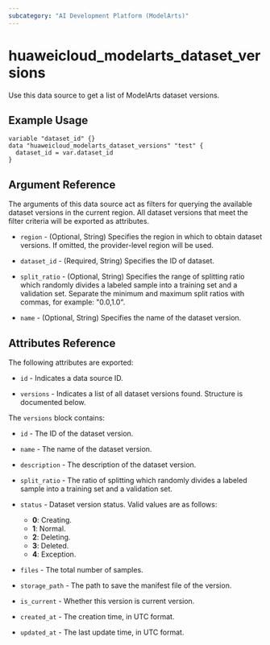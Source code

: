 ```yaml
---
subcategory: "AI Development Platform (ModelArts)"
---
```


# huaweicloud_modelarts_dataset_versions

Use this data source to get a list of ModelArts dataset versions.

## Example Usage

```hcl
variable "dataset_id" {}
data "huaweicloud_modelarts_dataset_versions" "test" {
  dataset_id = var.dataset_id
}
```

## Argument Reference

The arguments of this data source act as filters for querying the available dataset versions in the current region.
All dataset versions that meet the filter criteria will be exported as attributes.

* `region` - (Optional, String) Specifies the region in which to obtain dataset versions. If omitted, the
provider-level region will be used.

* `dataset_id` - (Required, String) Specifies the ID of dataset.

* `split_ratio` - (Optional, String) Specifies the range of splitting ratio which randomly divides a labeled sample
into a training set and a validation set. Separate the minimum and maximum split ratios with commas,
for example: "0.0,1.0".

* `name` - (Optional, String) Specifies the name of the dataset version.

## Attributes Reference

The following attributes are exported:

* `id` - Indicates a data source ID.

* `versions` - Indicates a list of all dataset versions found. Structure is documented below.

The `versions` block contains:

* `id` - The ID of the dataset version.

* `name` - The name of the dataset version.

* `description` - The description of the dataset version.

* `split_ratio` - The ratio of splitting which randomly divides a labeled sample into a training set and
a validation set.

* `status` - Dataset version status. Valid values are as follows:
  + **0**: Creating.
  + **1**: Normal.
  + **2**: Deleting.
  + **3**: Deleted.
  + **4**: Exception.
  
* `files` - The total number of samples.

* `storage_path` - The path to save the manifest file of the version.

* `is_current` - Whether this version is current version.

* `created_at` - The creation time, in UTC format.

* `updated_at` - The last update time, in UTC format.
